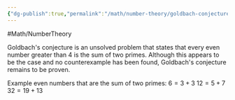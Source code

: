 ```yaml
---
{"dg-publish":true,"permalink":"/math/number-theory/goldbach-conjecture/"}
---
```



#Math/NumberTheory 

Goldbach's conjecture is an unsolved problem that states that every even number greater than 4 is the sum of two primes. Although this appears to be the case and no counterexample has been found, Goldbach's conjecture remains to be proven.

Example even numbers that are the sum of two primes:
$6=3+3$
$12=5+7$
$32=19+13$
